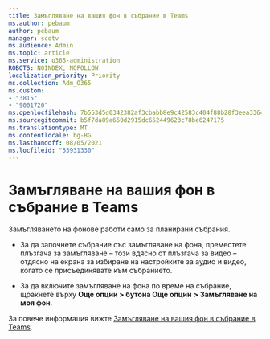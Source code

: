 ```yaml
---
title: Замъгляване на вашия фон в събрание в Teams
ms.author: pebaum
author: pebaum
manager: scotv
ms.audience: Admin
ms.topic: article
ms.service: o365-administration
ROBOTS: NOINDEX, NOFOLLOW
localization_priority: Priority
ms.collection: Adm_O365
ms.custom:
- "3815"
- "9001720"
ms.openlocfilehash: 7b553d5d0342382af3cbabb8e9c42583c404f88b28f3eea33642baef2863dcd7
ms.sourcegitcommit: b5f7da89a650d2915dc652449623c78be6247175
ms.translationtype: MT
ms.contentlocale: bg-BG
ms.lasthandoff: 08/05/2021
ms.locfileid: "53931330"
---
```

# <a name="blur-your-background-in-a-teams-meeting"></a>Замъгляване на вашия фон в събрание в Teams

Замъгляването на фонове работи само за планирани събрания.

- За да започнете събрание със замъгляване на фона, преместете плъзгача за замъгляване – този вдясно от плъзгача за видео – отдясно на екрана за избиране на настройките за аудио и видео, когато се присъединявате към събранието.

- За да включите замъгляване на фона по време на събрание, щракнете върху **Още опции > бутона Още опции** **> Замъгляване на моя фон**.

За повече информация вижте [Замъгляване на вашия фон в събрание в Teams](https://support.office.com/article/Blur-your-background-in-a-Teams-meeting-f77a2381-443a-499d-825e-509a140f4780).